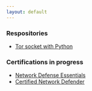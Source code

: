 ```yaml
---
layout: default
---
```


### Respositories
- [Tor socket with Python](https://kaio6fellipe.github.io/tor/)

### Certifications in progress
- [Network Defense Essentials](https://kaio6fellipe.github.io/NDE/)
- [Certified Network Defender](https://kaio6fellipe.github.io/CND/)
